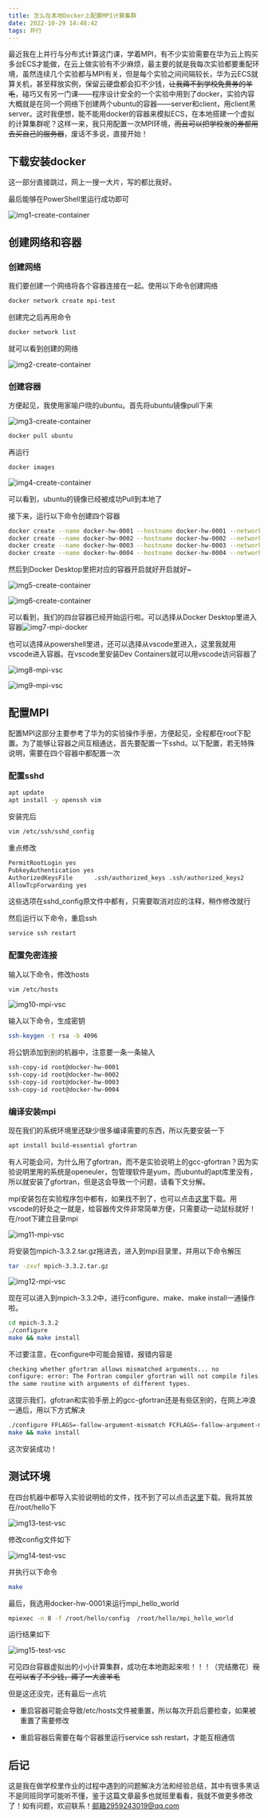 ```yaml
---
title: 怎么在本地Docker上配置MPI计算集群
date: 2022-10-29 14:48:42
tags: 并行
---
```


最近我在上并行与分布式计算这门课，学着MPI，有不少实验需要在华为云上购买多台ECS才能做，在云上做实验有不少麻烦，最主要的就是我每次实验都要重配环境，虽然连续几个实验都与MPI有关，但是每个实验之间间隔较长，华为云ECS就算关机，甚至释放实例，保留云硬盘都会扣不少钱，~~让我薅不到学校免费券的羊毛~~，碰巧又有另一门课——程序设计安全的一个实验中用到了docker，实验内容大概就是在同一个网络下创建两个ubuntu的容器——server和client，用client黑server。这时我便想，能不能用docker的容器来模拟ECS，在本地搭建一个虚拟的计算集群呢？这样一来，我只用配置一次MPI环境，~~而且可以把学校发的券都用去买自己的服务器~~，废话不多说，直接开始！



## 下载安装docker

这一部分直接跳过，网上一搜一大片，写的都比我好。

最后能够在PowerShell里运行成功即可

![img1-create-container](http://43.138.62.72/data/blog-data/course/parallel/mpi-docker/img1-create-container.png)



## 创建网络和容器

### 创建网络

我们要创建一个网络将各个容器连接在一起。使用以下命令创建网络

```bash
docker network create mpi-test
```

创建完之后再用命令

```bash
docker network list
```

就可以看到创建的网络

![img2-create-container](http://43.138.62.72/data/blog-data/course/parallel/mpi-docker/img2-create-container.png)

### 创建容器

方便起见，我使用家喻户晓的ubuntu。首先将ubuntu镜像pull下来

![img3-create-container](http://43.138.62.72/data/blog-data/course/parallel/mpi-docker/img3-create-container.png)

```bash
docker pull ubuntu
```

再运行

```bash
docker images
```

![img4-create-container](http://43.138.62.72/data/blog-data/course/parallel/mpi-docker/img4-create-container.png)

可以看到，ubuntu的镜像已经被成功Pull到本地了

接下来，运行以下命令创建四个容器

```bash
docker create --name docker-hw-0001 --hostname docker-hw-0001 --network mpi-test -it ubuntu
docker create --name docker-hw-0002 --hostname docker-hw-0002 --network mpi-test -it ubuntu
docker create --name docker-hw-0003 --hostname docker-hw-0003 --network mpi-test -it ubuntu
docker create --name docker-hw-0004 --hostname docker-hw-0004 --network mpi-test -it ubuntu
```

然后到Docker Desktop里把对应的容器开启就好开启就好~

![img5-create-container](http://43.138.62.72/data/blog-data/course/parallel/mpi-docker/img5-create-container.png)

![img6-create-container](http://43.138.62.72/data/blog-data/course/parallel/mpi-docker/img6-create-container.png)

可以看到，我们的四台容器已经开始运行啦。可以选择从Docker Desktop里进入容器![img7-mpi-docker](http://43.138.62.72/data/blog-data/course/parallel/mpi-docker/img7-mpi-docker.png) 

也可以选择从powershell里进，还可以选择从vscode里进入，这里我就用vscode进入容器。在vscode里安装Dev Containers就可以用vscode访问容器了

![img8-mpi-vsc](http://43.138.62.72/data/blog-data/course/parallel/mpi-docker/img8-mpi-vsc.png)

![img9-mpi-vsc](http://43.138.62.72/data/blog-data/course/parallel/mpi-docker/img9-mpi-vsc.png)



## 配置MPI

配置MPI这部分主要参考了华为的实验操作手册，方便起见，全程都在root下配置。为了能够让容器之间互相通达，首先要配置一下sshd。以下配置，若无特殊说明，需要在四个容器中都配置一次

### 配置sshd

```bash
apt update
apt install -y openssh vim
```

安装完后

```bash
vim /etc/ssh/sshd_config
```

重点修改

```bash
PermitRootLogin yes
PubkeyAuthentication yes
AuthorizedKeysFile      .ssh/authorized_keys .ssh/authorized_keys2
AllowTcpForwarding yes
```

这些选项在sshd_config原文件中都有，只需要取消对应的注释，稍作修改就行

然后运行以下命令，重启ssh

```bash
service ssh restart
```



### 配置免密连接

输入以下命令，修改hosts

```bash
vim /etc/hosts
```

![img10-mpi-vsc](http://43.138.62.72/data/blog-data/course/parallel/mpi-docker/img10-mpi-vsc.png)



输入以下命令，生成密钥

```bash
ssh-keygen -t rsa -b 4096
```

将公钥添加到别的机器中，注意要一条一条输入

```bash
ssh-copy-id root@docker-hw-0001 
ssh-copy-id root@docker-hw-0002 
ssh-copy-id root@docker-hw-0003 
ssh-copy-id root@docker-hw-0004 
```



### 编译安装mpi

现在我们的系统环境里还缺少很多编译需要的东西，所以先要安装一下

```bash
apt install build-essential gfortran
```

有人可能会问，为什么用了gfortran，而不是实验说明上的gcc-gfortran？因为实验说明里用的系统是openeuler，包管理软件是yum，而ubuntu的apt库里没有，所以就安装了gfortran，但是这会导致一个问题，请看下文分解。

mpi安装包在实验程序包中都有，如果找不到了，也可以点击[这里](http://43.138.62.72/data/blog-data/course/parallel/mpi-docker/docker-mpi-src.zip)下载。用vscode的好处之一就是，给容器传文件非常简单方便，只需要动一动鼠标就好！在/root下建立目录mpi

![img11-mpi-vsc](http://43.138.62.72/data/blog-data/course/parallel/mpi-docker/img11-mpi-vsc.png)

将安装包mpich-3.3.2.tar.gz拖进去，进入到mpi目录里，并用以下命令解压

```bash
tar -zxvf mpich-3.3.2.tar.gz
```

![img12-mpi-vsc](http://43.138.62.72/data/blog-data/course/parallel/mpi-docker/img12-mpi-vsc.png)

现在可以进入到mpich-3.3.2中，进行configure、make、make install一通操作啦。

```bash
cd mpich-3.3.2
./configure
make && make install
```

不过要注意，在configure中可能会报错，报错内容是

```bash
checking whether gfortran allows mismatched arguments... no
configure: error: The Fortran compiler gfortran will not compile files that call
the same routine with arguments of different types.
```

这提示我们，gfotran和实验手册上的gcc-gfortran还是有些区别的，在网上冲浪一通后，用以下方式解决

```bash
./configure FFLAGS=-fallow-argument-mismatch FCFLAGS=-fallow-argument-mismatch
make && make install
```

这次安装成功！



## 测试环境

在四台机器中都导入实验说明给的文件，找不到了可以点击[这里](http://43.138.62.72/data/blog-data/course/parallel/mpi-docker/docker-mpi-src.zip)下载。我将其放在/root/hello下

![img13-test-vsc](http://43.138.62.72/data/blog-data/course/parallel/mpi-docker/img13-test-vsc.png)

修改config文件如下

![img14-test-vsc](http://43.138.62.72/data/blog-data/course/parallel/mpi-docker/img14-test-vsc.png)

并执行以下命令

```bash
make
```

最后，我选用docker-hw-0001来运行mpi_hello_world

```bash
mpiexec -n 8 -f /root/hello/config  /root/hello/mpi_hello_world
```

运行结果如下

![img15-test-vsc](http://43.138.62.72/data/blog-data/course/parallel/mpi-docker/img15-test-vsc.png)

可见四台容器虚拟出的小小计算集群，成功在本地跑起来啦！！！（完结撒花）~~现在可以省了不少钱，薅了一大波羊毛~~



但是这还没完，还有最后一点坑

- 重启容器可能会导致/etc/hosts文件被重置，所以每次开启后要检查，如果被重置了需要修改

- 重启容器后需要在每个容器里运行service ssh restart，才能互相通信



## 后记

这是我在做学校里作业的过程中遇到的问题解决方法和经验总结，其中有很多黑话不是同班同学可能听不懂，鉴于这篇文章最多也就班里看看，我就不做更多修改了！如有问题，欢迎联系！邮箱2959243019@qq.com

